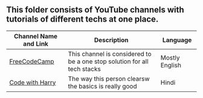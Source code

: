 ## This folder consists of YouTube channels with tutorials of different techs at one place.

| **Channel Name and Link**                                  | **Description**                                                          | **Language**   |
| ---------------------------------------------------------- | ------------------------------------------------------------------------ | -------------- |
| [FreeCodeCamp](https://www.youtube.com/c/Freecodecamp)     | This channel is considered to be a one stop solution for all tech stacks | Mostly English |
| [Code with Harry](https://www.youtube.com/c/CodeWithHarry) | The way this person clearsw the basics is really good                    | Hindi          |
